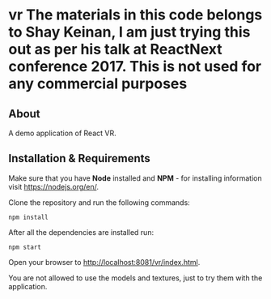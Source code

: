 vr The materials in this code belongs to Shay Keinan, I am just trying this out as per his talk at ReactNext conference 2017. This is not used for any commercial purposes
===================================

About
-----
A demo application of React VR.

Installation & Requirements
-------------------------
Make sure that you have **Node** installed and **NPM** - for installing information visit https://nodejs.org/en/.

Clone the repository and run the following commands:


    npm install

After all the dependencies are installed run:

    npm start

Open your browser to [http://localhost:8081/vr/index.html](http://localhost:8081/vr/index.html).

You are not allowed to use the models and textures, just to try them with the application.




